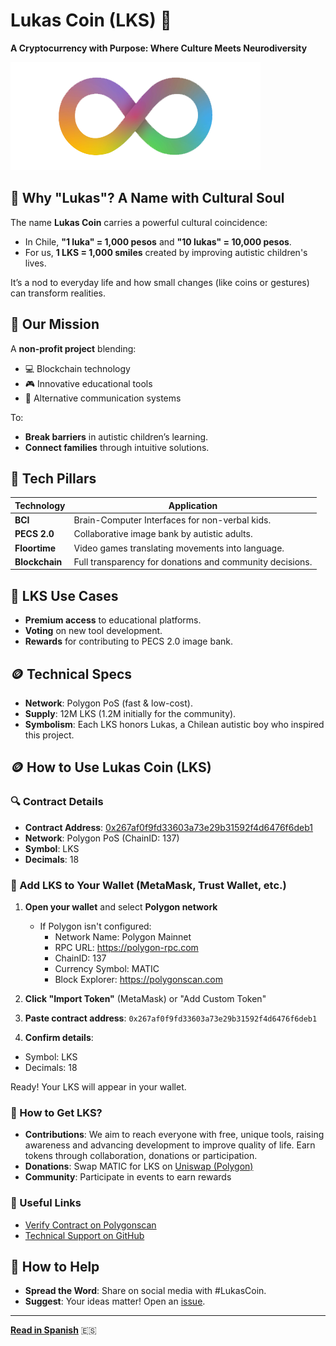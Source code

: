 # Lukas Coin (LKS) 🌟

**A Cryptocurrency with Purpose: Where Culture Meets Neurodiversity**

![infinitotitulos-autismo.png](resources/images/logo-autismo.png)

## 🧩 Why "Lukas"? A Name with Cultural Soul

The name **Lukas Coin** carries a powerful cultural coincidence:

- In Chile, **"1 luka" = 1,000 pesos** and **"10 lukas" = 10,000 pesos**.
- For us, **1 LKS = 1,000 smiles** created by improving autistic children's lives.

It’s a nod to everyday life and how small changes (like coins or gestures) can transform realities.

## 🧠 Our Mission

A **non-profit project** blending:

- 💻 Blockchain technology
- 🎮 Innovative educational tools
- 🤖 Alternative communication systems

To:

- **Break barriers** in autistic children’s learning.
- **Connect families** through intuitive solutions.

## 🚀 Tech Pillars

| Technology     | Application                                              |
| -------------- | -------------------------------------------------------- |
| **BCI**        | Brain-Computer Interfaces for non-verbal kids.           |
| **PECS 2.0**   | Collaborative image bank by autistic adults.             |
| **Floortime**  | Video games translating movements into language.         |
| **Blockchain** | Full transparency for donations and community decisions. |

## 🌟 LKS Use Cases

- **Premium access** to educational platforms.
- **Voting** on new tool development.
- **Rewards** for contributing to PECS 2.0 image bank.

## 🪙 Technical Specs

- **Network**: Polygon PoS (fast & low-cost).
- **Supply**: 12M LKS (1.2M initially for the community).
- **Symbolism**: Each LKS honors Lukas, a Chilean autistic boy who inspired this project.

## 🪙 How to Use Lukas Coin (LKS)

### 🔍 Contract Details

- **Contract Address**: [0x267af0f9fd33603a73e29b31592f4d6476f6deb1](https://polygonscan.com/token/0x267af0f9fd33603a73e29b31592f4d6476f6deb1)
- **Network**: Polygon PoS (ChainID: 137)
- **Symbol**: LKS
- **Decimals**: 18

### 📲 Add LKS to Your Wallet (MetaMask, Trust Wallet, etc.)

1. **Open your wallet** and select **Polygon network**

   - If Polygon isn't configured:
     - Network Name: Polygon Mainnet
     - RPC URL: https://polygon-rpc.com
     - ChainID: 137
     - Currency Symbol: MATIC
     - Block Explorer: https://polygonscan.com

2. **Click "Import Token"** (MetaMask) or "Add Custom Token"
3. **Paste contract address**: `0x267af0f9fd33603a73e29b31592f4d6476f6deb1`
4. **Confirm details**:

- Symbol: LKS
- Decimals: 18

Ready! Your LKS will appear in your wallet.

### 💸 How to Get LKS?

- **Contributions**: We aim to reach everyone with free, unique tools, raising awareness and advancing development to improve quality of life. Earn tokens through collaboration, donations or participation.
- **Donations**: Swap MATIC for LKS on [Uniswap (Polygon)](https://app.uniswap.org)
- **Community**: Participate in events to earn rewards

### 🔗 Useful Links

- [Verify Contract on Polygonscan](https://polygonscan.com/token/0x267af0f9fd33603a73e29b31592f4d6476f6deb1)
- [Technical Support on GitHub](https://github.com/your-user/lukas-coin/issues)

## 🤝 How to Help

- **Spread the Word**: Share on social media with #LukasCoin.
- **Suggest**: Your ideas matter! Open an [issue](https://github.com/your-user/lukas-coin/issues).

---

**[Read in Spanish](README.md)** 🇪🇸
